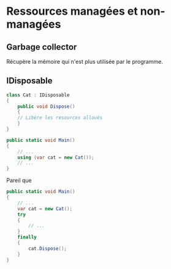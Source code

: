 # Ressources managées et non-managées

## Garbage collector
Récupère la mémoire qui n'est plus utilisée par le programme.

## IDisposable
```csharp
class Cat : IDisposable
{ 
    public void Dispose()
    {
    // Libère les resources alloués
    }
}
```

```csharp
public static void Main()
{
    // ...
    using (var cat = new Cat());
    // ...
}
```

Pareil que

```csharp
public static void Main()
{
    // ...
    var cat = new Cat();
    try
    {
        // ...
    }
    finally
    {
        cat.Dispose();
    }
}
```